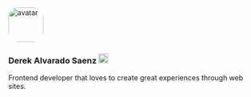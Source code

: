 <img src="https://github.com/derek-0000/derek-0000/assets/81263819/b216b988-14b8-481b-90bd-c2f45c0b0681" alt="avatar" width="70" height="70" style="border-radius: 20px" />

### **Derek Alvarado Saenz** <img src="https://github.githubassets.com/images/icons/emoji/unicode/1f363.png" width="20px"/>

Frontend developer that loves to create great experiences through web sites.
